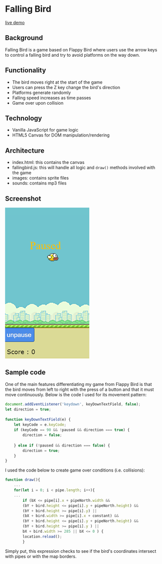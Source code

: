 # Falling Bird

[live demo](https://jthaxton.github.io/FallingBird/FallingBird/index.html)

## Background
Falling Bird is a game based on Flappy Bird where users use the arrow keys to control a falling bird and try to avoid platforms on the way down.

## Functionality
* The bird moves right at the start of the game
* Users can press the Z key change the bird's direction
* Platforms generate randomly
* Falling speed increases as time passes
* Game over upon collision

## Technology
* Vanilla JavaScript for game logic 
* HTML5 Canvas for DOM manipulation/rendering 

## Architecture 
* index.html: this contains the canvas
* fallingbird.js: this will handle all logic and ``draw()`` methods involved with the game
* images: contains sprite files
* sounds: contains mp3 files

## Screenshot
![screenshot](fallingbird.PNG "screenshot")

## Sample code
One of the main features differentiating my game from Flappy Bird is that the bird moves from left to right with the press of a button and that it must move continuously. Below is the code I used for its movement pattern: 

```javascript
document.addEventListener('keydown', keyDownTextField, false);
let direction = true;

function keyDownTextField(e) {
    let keyCode = e.keyCode;
    if (keyCode == 90 && !paused && direction === true) {
        direction = false;
        
    } else if (!paused && direction === false) {
        direction = true;
    }
}
```

I used the code below to create game over conditions (i.e. collisions):

```javascript
function draw(){
    ...
    for(let i = 0; i < pipe.length; i++){
    ...
        if (bX <= pipe[i].x + pipeNorth.width && 
        (bY + bird.height <= pipe[i].y + pipeNorth.height) &&
        (bY + bird.height >= pipe[i].y) ||
        (bX + bird.width >= pipe[i].x + constant) &&
        (bY + bird.height <= pipe[i].y + pipeNorth.height) &&
        (bY + bird.height >= pipe[i].y ) || 
        bX + bird.width >= 285 || bX <= 0 ) {
        location.reload();
        }
```
Simply put, this expression checks to see if the bird's coordinates intersect with pipes or with the map borders.
